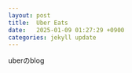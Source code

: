 ```yaml
---
layout: post
title:  Uber Eats
date:   2025-01-09 01:27:29 +0900
categories: jekyll update
---
```

uberのblog

